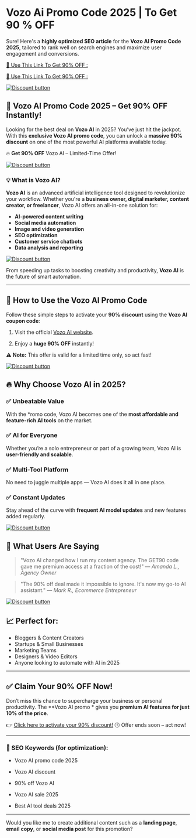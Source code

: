 # Vozo Ai Promo Code 2025 | To Get 90 % OFF

Sure! Here's a **highly optimized SEO article** for the **Vozo AI Promo Code 2025**, tailored to rank well on search engines and maximize user engagement and conversions.


[🎁 Use This Link To Get 90% OFF :
](http://www.vozo.ai/?via=amir
)

[🎁 Use This Link To Get 90% OFF :
](http://www.vozo.ai/?via=amir
)


[![Discount button](https://github.com/user-attachments/assets/19de3dcd-ae2b-499b-a411-7361f642ad3f)](http://www.vozo.ai/?via=amir)

## 🚀 Vozo AI Promo Code 2025 – Get 90% OFF Instantly!

Looking for the best deal on **Vozo AI** in 2025? You’ve just hit the jackpot. With this **exclusive Vozo AI promo code**, you can unlock a **massive 90% discount** on one of the most powerful AI platforms available today.


🔥 **Get 90% OFF** Vozo AI – Limited-Time Offer!

[![Discount button](https://github.com/user-attachments/assets/19de3dcd-ae2b-499b-a411-7361f642ad3f)](http://www.vozo.ai/?via=amir)


### 💡 What is Vozo AI?

**Vozo AI** is an advanced artificial intelligence tool designed to revolutionize your workflow. Whether you're a **business owner, digital marketer, content creator, or freelancer**, Vozo AI offers an all-in-one solution for:

* **AI-powered content writing**
* **Social media automation**
* **Image and video generation**
* **SEO optimization**
* **Customer service chatbots**
* **Data analysis and reporting**


[![Discount button](https://github.com/user-attachments/assets/19de3dcd-ae2b-499b-a411-7361f642ad3f)](http://www.vozo.ai/?via=amir)



From speeding up tasks to boosting creativity and productivity, **Vozo AI** is the future of smart automation.

---

## 🎁 How to Use the Vozo AI Promo Code

Follow these simple steps to activate your **90% discount** using the **Vozo AI coupon code**:

1. Visit the official [Vozo AI website](#).

4. Enjoy a **huge 90% OFF** instantly!

⚠️ **Note:** This offer is valid for a limited time only, so act fast!

[![Discount button](https://github.com/user-attachments/assets/19de3dcd-ae2b-499b-a411-7361f642ad3f)](http://www.vozo.ai/?via=amir)




## 🔥 Why Choose Vozo AI in 2025?

### ✅ Unbeatable Value

With the *romo code, Vozo AI becomes one of the **most affordable and feature-rich AI tools** on the market.

### ✅ AI for Everyone

Whether you’re a solo entrepreneur or part of a growing team, Vozo AI is **user-friendly and scalable**.

### ✅ Multi-Tool Platform

No need to juggle multiple apps — Vozo AI does it all in one place.

### ✅ Constant Updates

Stay ahead of the curve with **frequent AI model updates** and new features added regularly.

[![Discount button](https://github.com/user-attachments/assets/19de3dcd-ae2b-499b-a411-7361f642ad3f)](http://www.vozo.ai/?via=amir)




## 💬 What Users Are Saying

> "Vozo AI changed how I run my content agency. The GET90 code gave me premium access at a fraction of the cost!"
> — *Amanda L., Agency Owner*

> "The 90% off deal made it impossible to ignore. It's now my go-to AI assistant."
> — *Mark R., Ecommerce Entrepreneur*

[![Discount button](https://github.com/user-attachments/assets/19de3dcd-ae2b-499b-a411-7361f642ad3f)](http://www.vozo.ai/?via=amir)




## 📈 Perfect for:

* Bloggers & Content Creators
* Startups & Small Businesses
* Marketing Teams
* Designers & Video Editors
* Anyone looking to automate with AI in 2025

---

## ✅ Claim Your 90% OFF Now!

Don’t miss this chance to supercharge your business or personal productivity. The **Vozo AI promo * gives you **premium AI features for just 10% of the price**.

👉 [Click here to activate your 90% discount!](#)
🕒 Offer ends soon – act now!

---

### 📌 SEO Keywords (for optimization):

* Vozo AI promo code 2025
* Vozo AI discount

* 90% off Vozo AI
* Vozo AI sale 2025
* Best AI tool deals 2025

---

Would you like me to create additional content such as a **landing page**, **email copy**, or **social media post** for this promotion?
